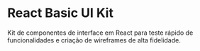 # React Basic UI Kit
Kit de componentes de interface em React para teste rápido de funcionalidades e criação de wireframes de alta fidelidade.